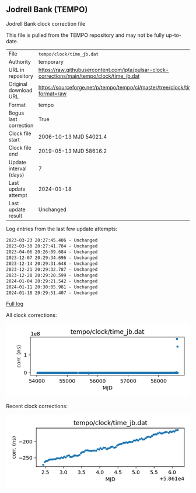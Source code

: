 
## Jodrell Bank (TEMPO)

Jodrell Bank clock correction file

This file is pulled from the TEMPO repository and may not be fully
up-to-date.

|     |     |
|:--- |:--- |
| File | `tempo/clock/time_jb.dat` |
| Authority | temporary |
| URL in repository | <https://raw.githubusercontent.com/ipta/pulsar-clock-corrections/main/tempo/clock/time_jb.dat> |
| Original download URL | <https://sourceforge.net/p/tempo/tempo/ci/master/tree/clock/time_jb.dat?format=raw> |
| Format | tempo |
| Bogus last correction | True |
| Clock file start | 2006-10-13 MJD 54021.4 |
| Clock file end | 2019-05-13 MJD 58616.2 |
| Update interval (days) | 7 |
| Last update attempt | 2024-01-18 |
| Last update result | Unchanged |

Log entries from the last few update attempts:
```
2023-03-23 20:27:45.406 - Unchanged
2023-03-30 20:27:41.784 - Unchanged
2023-04-06 20:26:09.684 - Unchanged
2023-12-07 20:29:34.696 - Unchanged
2023-12-14 20:29:31.648 - Unchanged
2023-12-21 20:29:32.787 - Unchanged
2023-12-28 20:29:20.599 - Unchanged
2024-01-04 20:29:21.542 - Unchanged
2024-01-11 20:30:05.981 - Unchanged
2024-01-18 20:29:51.407 - Unchanged
```
[Full log](https://raw.githubusercontent.com/ipta/pulsar-clock-corrections/main/log/tempo/clock/time_jb.dat.log)


All clock corrections:

![plot of all clock corrections](time_jb.dat.png "All corrections")

Recent clock corrections:

![plot of recent clock corrections](time_jb.dat.short.png "Recent corrections")

